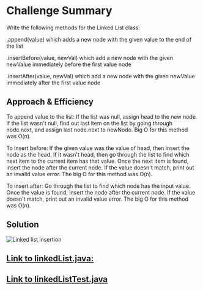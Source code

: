 # Challenge Summary
Write the following methods for the Linked List class:

.append(value) which adds a new node with the given value to the end of the list

.insertBefore(value, newVal) which add a new node with the given newValue immediately before the first value node

.insertAfter(value, newVal) which add a new node with the given newValue immediately after the first value node


## Approach & Efficiency
To append value to the list: If the list was null, assign head to the new node. If the list wasn't null, find out last item on the list by going through node.next, and assign last node.next to newNode. Big O for this method was O(n).

To insert before: If the given value was the value of head, then insert the node as the head. If it wasn't head, then go through the list to find which next item to the current item has that value. Once the next item is found, insert the node after the current node. If the value doesn't match, print out an invalid value error. The big O for this method was O(n).

To insert after: Go through the list to find which node has the input value. Once the value is found, insert the node after the current node. If the value doesn't match, print out an invalid value error. The big O for this method was O(n).

## Solution
![Linked list insertion](../assets/linkedList.jpg)


## [Link to linkedList.java:](https://github.com/sadhikari07/data-structures-and-algorithms/blob/master/java401_code_challenges/src/main/java/java401_code_challenges/linkedlist/LinkedList.java)

## [Link to linkedListTest.java](https://github.com/sadhikari07/data-structures-and-algorithms/blob/master/java401_code_challenges/src/test/java/java401_code_challenges/linkedlist/LinkedListTest.java)
